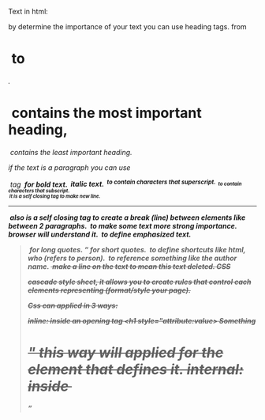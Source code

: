 Text in html:

by determine the importance of your text you can use heading tags. from <h1> to <h6>.<h1> contains the most important heading, <h6> contains the least important heading.

if the text is a paragraph you can use <p> tag
<b> for bold text.
<i> italic text.
<sup> to contain characters that superscript.
<sub> to contain characters that subscript.
<br /> it is a self closing tag to make new line.
<hr /> also is a self closing tag to create a break (line) between elements like between 2 paragraphs.
<strong> to make some text more strong importance. browser will understand it.
<em> to define emphasized text.
<blockquote> for long quotes.
<q> for short quotes.
<abbr> to define shortcuts like html, who (refers to person).
<cite> to reference something like the author name.
<del> make a line on the text to mean this text deleted.
CSS

cascade style sheet, it allows you to create rules that control each elements representing (format/style your page).

Css can applied in 3 ways:

inline: inside an opening tag <h1 style="attribute:value> Something <h1> " this way will applied for the element that defines it.
internal: inside <style> tag.
external: it is the best way because it will reduce errors and conflicts that will happen in previous ways and make maintain process much easier.

like html Css has versions Css1,Css2,Css3

Rules contains two parts:

selectors: means which element the rules will be appllied to it. there are many type of selectors such as: universal (* {}) all elements will be applied the same rules, type (h1{}) by type element's name all rules inside this selector will applied to the same element's name, class (. {}) to make some rules applied for seversl elements, id (# {}) to make some rules applied for specific element...etc.
declaration: how the element reffered to in the selector should be styled.
to link Css code in html file using <link> tag
you can use Css internally in html using <style> tag but it is not the best practice.
JS

in JS each line of code called statement. JS is a case sensitive language, you should be careful about this point, which means (name different from Name different from NAME ...etc).

how to apply comments in JS:

//----> this for single line comment like

      //  single comment


/* */ ----> this for multi-line comment.like

     /* multi
         line
           comment   */

variables:

it is like a space that stores data.its value could change or still as it.

How to declare it you can use var OR let keywords

ex:

 var variavleName;
 var x;
 let y;


How to assign it

by using assignment operator. ex:

var x=6;


variable datatypes

number: it can be any number int, float,...etc
Boolean: true or false
string: anything inside double-quotation or single-quotation.

rules to name variables:

must begin justwith letter,$,_
not a keyword.
can contain numbers,symbols except (. and -)
they are case sensitive
make sure name it depends on its purpose to make it easy to understand what is this variable
Arrays

it's a special type from variables can store more than one value.

How to declare it and assign it

ex:

  var num=[1,2,3,4,5];
  let type=["int","string","bool"];


arrays have something special called index

index it is a number refers to array's element position. start from 0 which refers to first element to (no.of elements-1) which refers to last element.

in previous example num array has 5 elements if i want to applied this it will be:

element	index
1	0
2	1
3	2
4	3
5	4

to know array's length (how much elements it have?) ---> called function

   // arrayName.length();
   num.length();   // will print 5


to print specific element---->

 // arrayName[index];
 num[2];   // will print 3

operators type:
arithmetic: +,-,*,/,%,++,--
assignment =
logical && (and),|| (or) ,!(not)

and logic table

input	output
0 and 0	0
0 and 1	0
1 and 0	0
1 and 1	1

or logic table

input	output
0 or 0	0
0 or 1	1
1 or 0	1
1 or 1	1

** not logic table**

input	output
not 0	1
not 1	0
comparison ==,!=,!==,===,<,>
conditional statement:

use it if you want to compare something, if there is a condition have true and false probabilities.

syntax

  if(condition)
  {
    // if condition true do this block of code
  }
  else {
    // if condition false do this block of code
  }


resources:

HTML CSS Design and Build Websites by Jon Duckett.
JavaScript and JQuery Interactive Front-End Web Development.